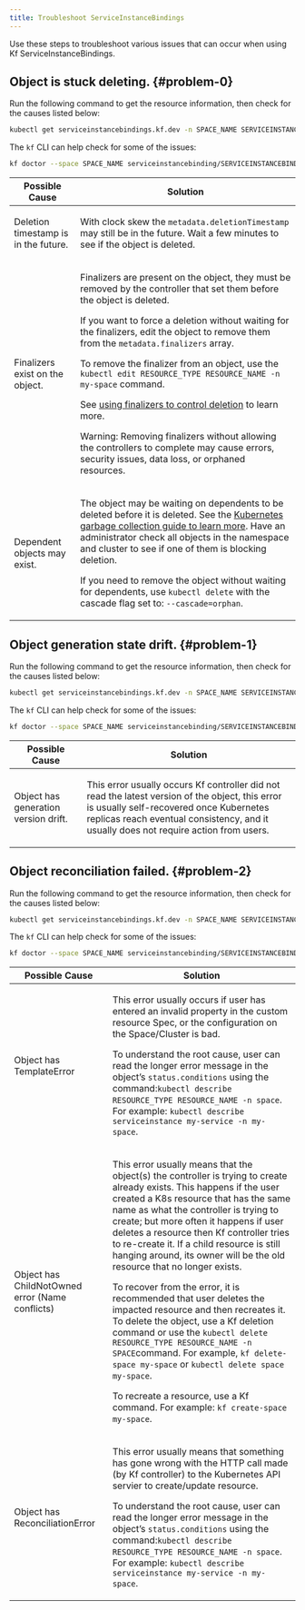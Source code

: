 ```yaml
---
title: Troubleshoot ServiceInstanceBindings
---
```

Use these steps to troubleshoot various issues that can occur when using Kf ServiceInstanceBindings.

## Object is stuck deleting. {#problem-0}

Run the following command to get the resource information, then check for the causes listed below:

```sh
kubectl get serviceinstancebindings.kf.dev -n SPACE_NAME SERVICEINSTANCEBINDING_NAME -o yaml
```

The `kf` CLI can help check for some of the issues:

```sh
kf doctor --space SPACE_NAME serviceinstancebinding/SERVICEINSTANCEBINDING_NAME
```

<table>
<thead>
<tr><th>Possible Cause</th><th>Solution</th></tr>
</thead>
<tbody>
<tr>
<td>
Deletion timestamp is in the future.
</td>
<td>
<p>With clock skew the <code>metadata.deletionTimestamp</code> may
still be in the future. Wait a few minutes to see if the object is
deleted.</p>

</td>
</tr>
<tr>
<td>
Finalizers exist on the object.
</td>
<td>
<p>Finalizers are present on the object, they must be
removed by the controller that set them before the object is deleted.</p>

<p>If you want to force a deletion without waiting for the finalizers, edit
the object to remove them from the <code>metadata.finalizers</code> array.</p>

<p>To remove the finalizer from an object, use the
<code>kubectl edit RESOURCE_TYPE RESOURCE_NAME -n my-space</code> command.</p>

<p>See <a href="https://kubernetes.io/blog/2021/05/14/using-finalizers-to-control-deletion/">using finalizers to control deletion</a> to learn more.</p>

<p>Warning: Removing finalizers without allowing the controllers to complete
may cause errors, security issues, data loss, or orphaned resources.</p>

</td>
</tr>
<tr>
<td>
Dependent objects may exist.
</td>
<td>
<p>The object may be waiting on dependents to be deleted before it is deleted.
See the <a href="https://kubernetes.io/docs/concepts/workloads/controllers/garbage-collection/">Kubernetes garbage collection guide to learn more</a>.
Have an administrator check all objects in the namespace and cluster to
see if one of them is blocking deletion.</p>

<p>If you need to remove the object without waiting for dependents, use
<code>kubectl delete</code> with the cascade flag set to: <code>--cascade=orphan</code>.</p>

</td>
</tr>
</tbody>
</table>

## Object generation state drift. {#problem-1}

Run the following command to get the resource information, then check for the causes listed below:

```sh
kubectl get serviceinstancebindings.kf.dev -n SPACE_NAME SERVICEINSTANCEBINDING_NAME -o yaml
```

The `kf` CLI can help check for some of the issues:

```sh
kf doctor --space SPACE_NAME serviceinstancebinding/SERVICEINSTANCEBINDING_NAME
```

<table>
<thead>
<tr><th>Possible Cause</th><th>Solution</th></tr>
</thead>
<tbody>
<tr>
<td>
Object has generation version drift.
</td>
<td>
<p>This error usually occurs Kf controller did not read the latest version of the object, this
error is usually self-recovered once Kubernetes replicas reach eventual consistency, and it usually does not require
action from users.</p>

</td>
</tr>
</tbody>
</table>

## Object reconciliation failed. {#problem-2}

Run the following command to get the resource information, then check for the causes listed below:

```sh
kubectl get serviceinstancebindings.kf.dev -n SPACE_NAME SERVICEINSTANCEBINDING_NAME -o yaml
```

The `kf` CLI can help check for some of the issues:

```sh
kf doctor --space SPACE_NAME serviceinstancebinding/SERVICEINSTANCEBINDING_NAME
```

<table>
<thead>
<tr><th>Possible Cause</th><th>Solution</th></tr>
</thead>
<tbody>
<tr>
<td>
Object has TemplateError
</td>
<td>
<p>This error usually occurs if user has entered an invalid property in the custom resource
Spec, or the configuration on the Space/Cluster is bad.</p>

<p>To understand the root cause, user can read the longer error message in the object&rsquo;s <code>status.conditions</code>
using the command:<code>kubectl describe RESOURCE_TYPE RESOURCE_NAME -n space</code>. For example:
<code>kubectl describe serviceinstance my-service -n my-space</code>.</p>

</td>
</tr>
<tr>
<td>
Object has ChildNotOwned error (Name conflicts)
</td>
<td>
<p>This error usually means that the object(s) the controller is trying to create already exists.
This happens if the user created a K8s resource that has the same name as what the controller is trying to create;
but more often it happens if user deletes a resource then Kf controller tries to re-create it. If a child resource
is still hanging around, its owner will be the old resource that no longer exists.</p>

<p>To recover from the error, it is recommended that user deletes the impacted resource and then recreates it. To delete the object,
use a Kf deletion command or use the <code>kubectl delete RESOURCE_TYPE RESOURCE_NAME -n SPACE</code>command. For example,
<code>kf delete-space my-space</code> or <code>kubectl delete space my-space</code>.</p>

<p>To recreate a resource, use a Kf command. For example: <code>kf create-space my-space</code>.</p>

</td>
</tr>
<tr>
<td>
Object has ReconciliationError
</td>
<td>
<p>This error usually means that something has gone wrong with the HTTP call made (by Kf controller)
to the Kubernetes API servier to create/update resource.</p>

<p>To understand the root cause, user can read the longer error message in the object&rsquo;s <code>status.conditions</code>
using the command:<code>kubectl describe RESOURCE_TYPE RESOURCE_NAME -n space</code>. For example:
<code>kubectl describe serviceinstance my-service -n my-space</code>.</p>

</td>
</tr>
</tbody>
</table>


